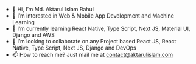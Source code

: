 - 👋 Hi, I’m Md. Aktarul Islam Rahul
- 👀 I’m interested in Web & Mobile App Development and Machine Learning 
- 🌱 I’m currently learning React Native, Type Script, Next JS, Material UI, Django and AWS
- 💞️ I’m looking to collaborate on any Project based React JS, React Native, Type Script, Next JS, Django and DevOps
- 📫 How to reach me? Just mail me at contact@aktarulislam.com

<!---
aktarulrahul/aktarulrahul is a ✨ special ✨ repository because its `README.md` (this file) appears on your GitHub profile.
You can click the Preview link to take a look at your changes.
--->
